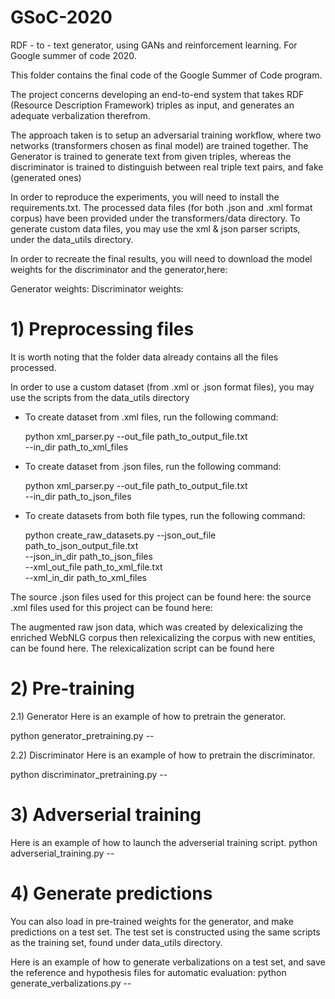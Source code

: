 # GSoC-2020
RDF - to - text generator, using GANs and reinforcement learning. For Google summer of code 2020.

This folder contains the final code of the Google Summer of Code program.

The project concerns developing an end-to-end system that takes RDF (Resource Description Framework) triples as input, and generates an adequate verbalization therefrom.

The approach taken is to setup an adversarial training workflow, where two networks (transformers chosen as final model) are trained together.
The Generator is trained to generate text from given triples, whereas the discriminator is trained to distinguish between real triple text pairs, and fake (generated ones)

In order to reproduce the experiments, you will need to install the requirements.txt. The processed data files (for both .json and .xml format corpus) have been provided under the transformers/data directory. To generate custom data files, you may use the xml & json parser scripts, under the data_utils directory.

In order to recreate the final results, you will need to download the model weights for the discriminator and the generator,here:

Generator weights:
Discriminator weights: 


# 1) Preprocessing files

It is worth noting that the folder data already contains all the files processed.

In order to use a custom dataset (from .xml or .json format files), you may use the scripts from the data_utils directory

- To create dataset from .xml files, run the following command:
  
  python xml_parser.py --out_file path_to_output_file.txt \
                       --in_dir  path_to_xml_files

- To create dataset from .json files, run the following command:
  
  python xml_parser.py --out_file path_to_output_file.txt \
                       --in_dir  path_to_json_files
                       
- To create datasets from both file types, run the following command:
  
  python create_raw_datasets.py --json_out_file path_to_json_output_file.txt \
                                --json_in_dir  path_to_json_files \
                                --xml_out_file path_to_xml_file.txt \
                                --xml_in_dir  path_to_xml_files
                 
The source .json files used for this project can be found here:
the source .xml files used for this project can be found here:

The augmented raw json data, which was created by delexicalizing the enriched WebNLG corpus then
relexicalizing the corpus with new entities, can be found here.
The relexicalization script can be found here

# 2) Pre-training

2.1) Generator
Here is an example of how to pretrain the generator.

  python generator_pretraining.py --
  

2.2) Discriminator
Here is an example of how to pretrain the discriminator.

  python discriminator_pretraining.py --
  
# 3) Adverserial training
Here is an example of how to launch the adverserial training script.
  python adverserial_training.py --
  
# 4) Generate predictions

You can also load in pre-trained weights for the generator, and make predictions on a test set.
The test set is constructed using the same scripts as the training set, found under data_utils directory.

Here is an example of how to generate verbalizations on a test set, and save the reference and hypothesis files for automatic evaluation:
  python generate_verbalizations.py --
  
  

